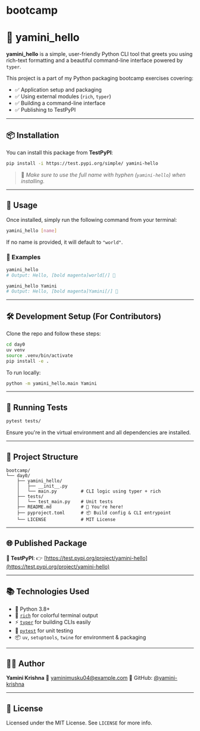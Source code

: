 # bootcamp


# 👋 yamini_hello

**yamini_hello** is a simple, user-friendly Python CLI tool that greets you using rich-text formatting and a beautiful command-line interface powered by `typer`.

This project is a part of my Python packaging bootcamp exercises covering:
- ✅ Application setup and packaging
- ✅ Using external modules (`rich`, `typer`)
- ✅ Building a command-line interface
- ✅ Publishing to TestPyPI

---

## 📦 Installation

You can install this package from **TestPyPI**:

```bash
pip install -i https://test.pypi.org/simple/ yamini-hello
````

> 📌 *Make sure to use the full name with hyphen (`yamini-hello`) when installing.*

---

## 🚀 Usage

Once installed, simply run the following command from your terminal:

```bash
yamini_hello [name]
```

If no name is provided, it will default to `"world"`.

### 🎉 Examples

```bash
yamini_hello
# Output: Hello, [bold magenta]world[/] 👋

yamini_hello Yamini
# Output: Hello, [bold magenta]Yamini[/] 👋
```

---

## 🛠️ Development Setup (For Contributors)

Clone the repo and follow these steps:

```bash
cd day0
uv venv
source .venv/bin/activate
pip install -e .
```

To run locally:

```bash
python -m yamini_hello.main Yamini
```

---

## 🧪 Running Tests

```bash
pytest tests/
```

Ensure you're in the virtual environment and all dependencies are installed.

---

## 🧾 Project Structure

```
bootcamp/
└── day0/
    ├── yamini_hello/
    │   ├── __init__.py
    │   └── main.py         # CLI logic using typer + rich
    ├── tests/
    │   └── test_main.py    # Unit tests
    ├── README.md           # 📄 You're here!
    ├── pyproject.toml      # 📦 Build config & CLI entrypoint
    └── LICENSE             # MIT License
```

---

## 🌐 Published Package

**🔗 TestPyPI**:
👉 [https://test.pypi.org/project/yamini-hello](https://test.pypi.org/project/yamini-hello)

---

## 📚 Technologies Used

* 🐍 Python 3.8+
* 🎨 [`rich`](https://github.com/Textualize/rich) for colorful terminal output
* ⚡ [`typer`](https://github.com/tiangolo/typer) for building CLIs easily
* 🧪 [`pytest`](https://docs.pytest.org/) for unit testing
* 📦 `uv`, `setuptools`, `twine` for environment & packaging

---

## 👩‍💻 Author

**Yamini Krishna**
💌 [yaminimusku04@example.com](mailto:yaminimusku04@example.com)
🔗 GitHub: [@yamini-krishna](https://github.com/yamini-Krishna/bootcamp)

---

## 📄 License

Licensed under the MIT License. See `LICENSE` for more info.


